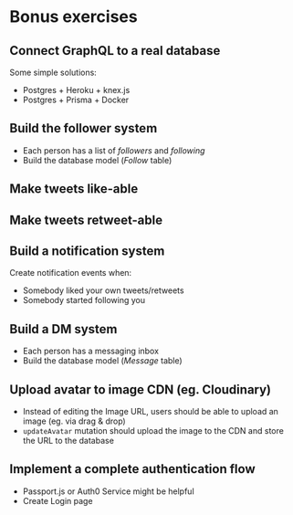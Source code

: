 # Bonus exercises

## Connect GraphQL to a real database

Some simple solutions:

- Postgres + Heroku + knex.js
- Postgres + Prisma + Docker

## Build the follower system

- Each person has a list of _followers_ and _following_
- Build the database model (_Follow_ table)

## Make tweets like-able

## Make tweets retweet-able

## Build a notification system

Create notification events when:

- Somebody liked your own tweets/retweets
- Somebody started following you

## Build a DM system

- Each person has a messaging inbox
- Build the database model (_Message_ table)

## Upload avatar to image CDN (eg. Cloudinary)

- Instead of editing the Image URL, users should be able to upload an image (eg. via drag & drop)
- `updateAvatar` mutation should upload the image to the CDN and store the URL to the database

## Implement a complete authentication flow

- Passport.js or Auth0 Service might be helpful
- Create Login page
